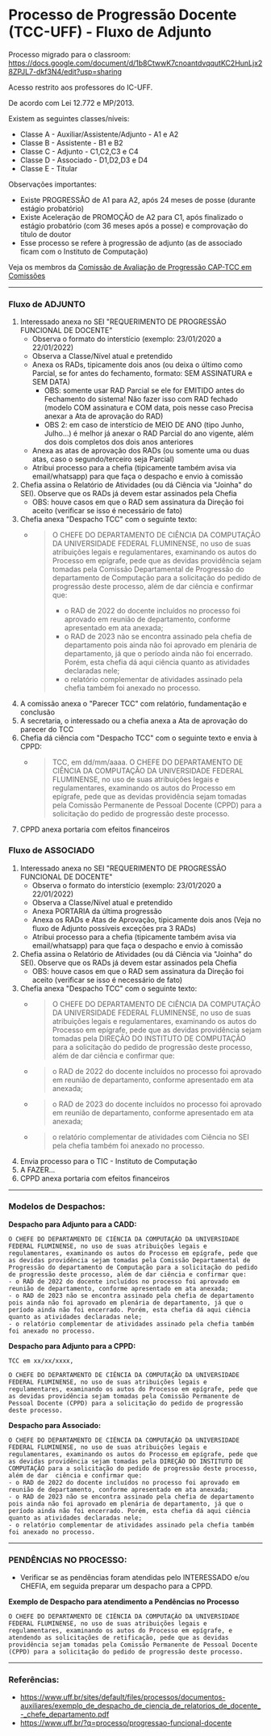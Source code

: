 # Processo de Progressão Docente (TCC-UFF) - Fluxo de Adjunto

Processo migrado para o classroom: https://docs.google.com/document/d/1b8CtwwK7cnoantdvqqutKC2HunLjx28ZPJL7-dkf3N4/edit?usp=sharing

Acesso restrito aos professores do IC-UFF.

De acordo com Lei 12.772 e MP/2013.

Existem as seguintes classes/níveis:
- Classe A - Auxiliar/Assistente/Adjunto - A1 e A2
- Classe B - Assistente - B1 e B2
- Classe C - Adjunto - C1,C2,C3 e C4
- Classe D - Associado - D1,D2,D3 e D4
- Classe E - Titular

Observações importantes:
- Existe PROGRESSÃO de A1 para A2, após 24 meses de posse (durante estágio probatório)
- Existe Aceleração de PROMOÇÃO de A2 para C1, após finalizado o estágio probatório (com 36 meses após a posse) e comprovação do título de doutor
- Esse processo se refere à progressão de adjunto (as de associado ficam com o Instituto de Computação)

Veja os membros da [Comissão de Avaliação de Progressão CAP-TCC em Comissões](./org-comissoes.md)

---

### Fluxo de ADJUNTO

1. Interessado anexa no SEI "REQUERIMENTO DE PROGRESSÃO FUNCIONAL DE DOCENTE"
   - Observa o formato do interstício (exemplo: 23/01/2020 a 22/01/2022) 
   - Observa a Classe/Nível atual e pretendido
   - Anexa os RADs, tipicamente dois anos (ou deixa o último como Parcial, se for antes do fechamento, formato: SEM ASSINATURA e SEM DATA)
      * OBS: somente usar RAD Parcial se ele for EMITIDO antes do Fechamento do sistema! Não fazer isso com RAD fechado (modelo COM assinatura e COM data, pois nesse caso Precisa anexar a Ata de aprovação do RAD)
      * OBS 2: em caso de interstício de MEIO DE ANO (tipo Junho, Julho...) é melhor já anexar o RAD Parcial do ano vigente, além dos dois completos dos dois anos anteriores
   - Anexa as atas de aprovação dos RADs (ou somente uma ou duas atas, caso o segundo/terceiro seja Parcial)
   - Atribui processo para a chefia (tipicamente também avisa via email/whatsapp) para que faça o despacho e envio à comissão
1. Chefia assina o Relatório de Atividades (ou dá Ciência via "Joinha" do SEI). Observe que os RADs já devem estar assinados pela Chefia
   -  OBS: houve casos em que o RAD sem assinatura da Direção foi aceito (verificar se isso é necessário de fato)
1. Chefia anexa "Despacho TCC" com o seguinte texto:
   - > O CHEFE DO DEPARTAMENTO DE CIÊNCIA DA COMPUTAÇÃO DA UNIVERSIDADE FEDERAL FLUMINENSE, no uso de suas atribuições legais e regulamentares, examinando os autos do Processo em epígrafe, pede que as devidas providência sejam tomadas pela Comissão Departamental de Progressão do departamento de Computação para a solicitação do pedido de progressão deste processo, além de dar ciência e confirmar que:
     > - o RAD de 2022 do docente incluídos no processo foi aprovado em reunião de departamento, conforme apresentado em ata anexada;
     > - o RAD de 2023 não se encontra assinado pela chefia de departamento pois ainda não foi aprovado em plenária de departamento, já que o período ainda não foi encerrado. Porém, esta chefia dá aqui ciência quanto as atividades declaradas nele;
     > - o relatório complementar de atividades assinado pela chefia também foi anexado no processo.
1. A comissão anexa o "Parecer TCC" com relatório, fundamentação e conclusão
1. A secretaria, o interessado ou a chefia anexa a Ata de aprovação do parecer do TCC
1. Chefia dá ciência com "Despacho TCC" com o seguinte texto e envia à CPPD:
   - > TCC, em dd/mm/aaaa.
     >  O CHEFE DO DEPARTAMENTO DE CIÊNCIA DA COMPUTAÇÃO DA UNIVERSIDADE FEDERAL FLUMINENSE, no uso de suas atribuições legais e regulamentares, examinando os autos do Processo em epígrafe, pede que as devidas providência sejam tomadas pela Comissão Permanente de Pessoal Docente (CPPD) para a solicitação do pedido de progressão deste processo.
1. CPPD anexa portaria com efeitos financeiros

### Fluxo de ASSOCIADO

1. Interessado anexa no SEI "REQUERIMENTO DE PROGRESSÃO FUNCIONAL DE DOCENTE"
   - Observa o formato do interstício (exemplo: 23/01/2020 a 22/01/2022) 
   - Observa a Classe/Nível atual e pretendido
   - Anexa PORTARIA da última progressão
   - Anexa os RADs e Atas de Aprovação, tipicamente dois anos (Veja no fluxo de Adjunto possíveis exceções pra 3 RADs)
   - Atribui processo para a chefia (tipicamente também avisa via email/whatsapp) para que faça o despacho e envio à comissão
1. Chefia assina o Relatório de Atividades (ou dá Ciência via "Joinha" do SEI). Observe que os RADs já devem estar assinados pela Chefia
   -  OBS: houve casos em que o RAD sem assinatura da Direção foi aceito (verificar se isso é necessário de fato)
1. Chefia anexa "Despacho TCC" com o seguinte texto:
   - > O CHEFE DO DEPARTAMENTO DE CIÊNCIA DA COMPUTAÇÃO DA UNIVERSIDADE FEDERAL FLUMINENSE, no uso de suas atribuições legais e regulamentares, examinando os autos do Processo em epígrafe, pede que as devidas providência sejam tomadas pela DIREÇÃO DO INSTITUTO DE COMPUTAÇÃO para a solicitação do pedido de progressão deste processo, além de dar ciência e confirmar que:
   - > o RAD de 2022 do docente incluídos no processo foi aprovado em reunião de departamento, conforme apresentado em ata anexada;
   - > o RAD de 2023 do docente incluídos no processo foi aprovado em reunião de departamento, conforme apresentado em ata anexada;
   - > o relatório complementar de atividades com Ciência no SEI pela chefia também foi anexado no processo.
1. Envia processo para o TIC - Instituto de Computação
1. A FAZER...
1. CPPD anexa portaria com efeitos financeiros

---

### Modelos de Despachos:

**Despacho para Adjunto para a CADD:**
~~~
O CHEFE DO DEPARTAMENTO DE CIÊNCIA DA COMPUTAÇÃO DA UNIVERSIDADE FEDERAL FLUMINENSE, no uso de suas atribuições legais e regulamentares, examinando os autos do Processo em epígrafe, pede que as devidas providência sejam tomadas pela Comissão Departamental de Progressão do departamento de Computação para a solicitação do pedido de progressão deste processo, além de dar ciência e confirmar que:
- o RAD de 2022 do docente incluídos no processo foi aprovado em reunião de departamento, conforme apresentado em ata anexada;
- o RAD de 2023 não se encontra assinado pela chefia de departamento pois ainda não foi aprovado em plenária de departamento, já que o período ainda não foi encerrado. Porém, esta chefia dá aqui ciência quanto as atividades declaradas nele;
- o relatório complementar de atividades assinado pela chefia também foi anexado no processo.
~~~

**Despacho para Adjunto para a CPPD:**
~~~
TCC em xx/xx/xxxx,

O CHEFE DO DEPARTAMENTO DE CIÊNCIA DA COMPUTAÇÃO DA UNIVERSIDADE FEDERAL FLUMINENSE, no uso de suas atribuições legais e regulamentares, examinando os autos do Processo em epígrafe, pede que as devidas providência sejam tomadas pela Comissão Permanente de Pessoal Docente (CPPD) para a solicitação do pedido de progressão deste processo.
~~~

**Despacho para Associado:**
~~~
O CHEFE DO DEPARTAMENTO DE CIÊNCIA DA COMPUTAÇÃO DA UNIVERSIDADE FEDERAL FLUMINENSE, no uso de suas atribuições legais e regulamentares, examinando os autos do Processo em epígrafe, pede que as devidas providência sejam tomadas pela DIREÇÃO DO INSTITUTO DE COMPUTAÇÃO para a solicitação do pedido de progressão deste processo, além de dar  ciência e confirmar que:
- o RAD de 2022 do docente incluídos no processo foi aprovado em reunião de departamento, conforme apresentado em ata anexada;
- o RAD de 2023 não se encontra assinado pela chefia de departamento pois ainda não foi aprovado em plenária de departamento, já que o período ainda não foi encerrado. Porém, esta chefia dá aqui ciência quanto as atividades declaradas nele;
- o relatório complementar de atividades assinado pela chefia também foi anexado no processo.
~~~

---

### PENDÊNCIAS NO PROCESSO:
- Verificar se as pendências foram atendidas pelo INTERESSADO e/ou CHEFIA, em seguida preparar um despacho para a CPPD.

**Exemplo de Despacho para atendimento a Pendências no Processo**
~~~
O CHEFE DO DEPARTAMENTO DE CIÊNCIA DA COMPUTAÇÃO DA UNIVERSIDADE FEDERAL FLUMINENSE, no uso de suas atribuições legais e regulamentares, examinando os autos do Processo em epígrafe, e atendendo as solicitações de retificação, pede que as devidas providência sejam tomadas pela Comissão Permanente de Pessoal Docente (CPPD) para a solicitação do pedido de progressão deste processo. 
~~~

---


### Referências:

- https://www.uff.br/sites/default/files/processos/documentos-auxiliares/exemplo_de_despacho_de_ciencia_de_relatorios_de_docente_-_chefe_departamento.pdf
- https://www.uff.br/?q=processo/progressao-funcional-docente
